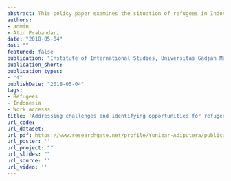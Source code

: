 ```yaml
---
abstract: This policy paper examines the situation of refugees in Indonesia and explore the prospect of opening access to work from economic, security, and societal perspectives.
authors:
- admin
- Atin Prabandari
date: "2018-05-04"
doi: ""
featured: false
publication: "Institute of International Studies, Universitas Gadjah Mada"
publication_short: 
publication_types:
- "4"
publishDate: "2018-05-04"
tags:
- Refugees
- Indonesia
- Work accesss
title: 'Addressing challenges and identifying opportunities for refugee access to employment in Indonesia'
url_code: 
url_dataset: 
url_pdf: https://www.researchgate.net/profile/Yunizar-Adiputera/publication/328162053_Yunizar_Adiputera_Atin_Prabandari_ADDRESSING_CHALLENGES_and_IDENTIFYING_OPPORTUNITIES_for_REFUGEE_ACCESS_to_EMPLOYMENT_in_INDONESIA_POLICY_BRIEF/links/5bbc3ab8a6fdcc9552dcaada/Yunizar-Adiputera-Atin-Prabandari-ADDRESSING-CHALLENGES-and-IDENTIFYING-OPPORTUNITIES-for-REFUGEE-ACCESS-to-EMPLOYMENT-in-INDONESIA-POLICY-BRIEF.pdf
url_poster: ''
url_project: ""
url_slides: ""
url_source: ''
url_video: ''
---
```

